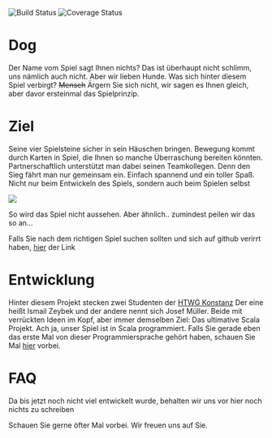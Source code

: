 ![Build Status](https://travis-ci.org/Akkarin007/Dog.svg?branch=master)
![Coverage Status](https://coveralls.io/repos/github/Akkarin007/Dog/badge.svg?branch=BoardMap)


# Dog

Der Name vom Spiel sagt Ihnen nichts? Das ist überhaupt nicht schlimm, uns nämlich auch nicht. Aber wir lieben Hunde.
Was sich hinter diesem Spiel verbirgt? ~~Mensch~~ Ärgern Sie sich nicht, wir sagen es Ihnen gleich, aber davor ersteinmal das Spielprinzip.

# Ziel
Seine vier Spielsteine sicher in sein Häuschen bringen.
Bewegung kommt durch Karten in Spiel, die Ihnen so manche Überraschung bereiten könnten. 
Partnerschaftlich unterstützt man dabei seinen Teamkollegen. 
Denn den Sieg fährt man nur gemeinsam ein. Einfach spannend und ein toller Spaß. Nicht nur beim Entwickeln des Spiels, sondern auch beim Spielen selbst

![](https://m.media-amazon.com/images/S/aplus-media/sota/13d96b0d-69da-4451-b067-fc6117bc197c._SR970,300_.png)

So wird das Spiel nicht aussehen. Aber ähnlich.. zumindest peilen wir das so an...

Falls Sie nach dem richtigen Spiel suchen sollten und sich auf github verirrt haben, [hier](https://www.amazon.de/Schmidt-Spiele-49201-Dog/dp/B01INZMDM6 "Hier dürfen Sie klicken") der Link

# Entwicklung

Hinter diesem Projekt stecken zwei Studenten der [HTWG Konstanz](https://www.htwg-konstanz.de/ "Keine Angst, die Seite beißt nicht")
Der eine heißt Ismail Zeybek und der andere nennt sich Josef Müller. Beide mit verrückten Ideen im Kopf, aber immer demselben Ziel: Das ultimative Scala Projekt. Ach ja, unser Spiel ist in Scala programmiert. Falls Sie gerade eben das erste Mal von dieser Programmiersprache gehört haben, schauen Sie Mal [hier](https://www.scala-lang.org/ "Ist klickbar, vertrauen Sie uns") vorbei.

# FAQ

Da bis jetzt noch nicht viel entwickelt wurde, behalten wir uns vor hier noch nichts zu schreiben

Schauen Sie gerne öfter Mal vorbei. Wir freuen uns auf Sie.
